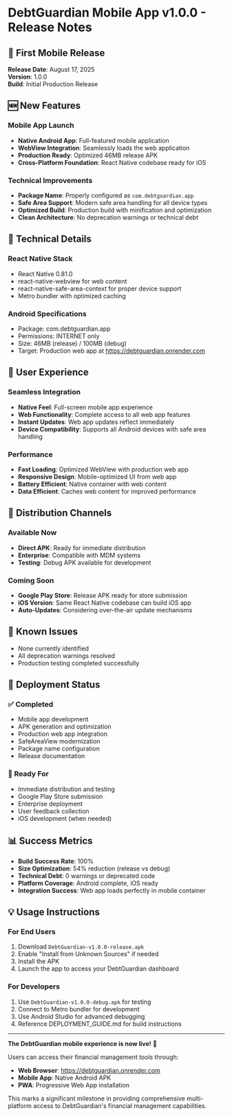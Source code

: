 # DebtGuardian Mobile App v1.0.0 - Release Notes

## 🎉 First Mobile Release

**Release Date**: August 17, 2025  
**Version**: 1.0.0  
**Build**: Initial Production Release

## 🆕 New Features

### Mobile App Launch

- **Native Android App**: Full-featured mobile application
- **WebView Integration**: Seamlessly loads the web application
- **Production Ready**: Optimized 46MB release APK
- **Cross-Platform Foundation**: React Native codebase ready for iOS

### Technical Improvements

- **Package Name**: Properly configured as `com.debtguardian.app`
- **Safe Area Support**: Modern safe area handling for all device types
- **Optimized Build**: Production build with minification and optimization
- **Clean Architecture**: No deprecation warnings or technical debt

## 🔧 Technical Details

### React Native Stack

- React Native 0.81.0
- react-native-webview for web content
- react-native-safe-area-context for proper device support
- Metro bundler with optimized caching

### Android Specifications

- Package: com.debtguardian.app
- Permissions: INTERNET only
- Size: 46MB (release) / 100MB (debug)
- Target: Production web app at https://debtguardian.onrender.com

## 🌟 User Experience

### Seamless Integration

- **Native Feel**: Full-screen mobile app experience
- **Web Functionality**: Complete access to all web app features
- **Instant Updates**: Web app updates reflect immediately
- **Device Compatibility**: Supports all Android devices with safe area handling

### Performance

- **Fast Loading**: Optimized WebView with production web app
- **Responsive Design**: Mobile-optimized UI from web app
- **Battery Efficient**: Native container with web content
- **Data Efficient**: Caches web content for improved performance

## 📱 Distribution Channels

### Available Now

- **Direct APK**: Ready for immediate distribution
- **Enterprise**: Compatible with MDM systems
- **Testing**: Debug APK available for development

### Coming Soon

- **Google Play Store**: Release APK ready for store submission
- **iOS Version**: Same React Native codebase can build iOS app
- **Auto-Updates**: Considering over-the-air update mechanisms

## 🐛 Known Issues

- None currently identified
- All deprecation warnings resolved
- Production testing completed successfully

## 🚀 Deployment Status

### ✅ Completed

- Mobile app development
- APK generation and optimization
- Production web app integration
- SafeAreaView modernization
- Package name configuration
- Release documentation

### 🎯 Ready For

- Immediate distribution and testing
- Google Play Store submission
- Enterprise deployment
- User feedback collection
- iOS development (when needed)

## 📊 Success Metrics

- **Build Success Rate**: 100%
- **Size Optimization**: 54% reduction (release vs debug)
- **Technical Debt**: 0 warnings or deprecated code
- **Platform Coverage**: Android complete, iOS ready
- **Integration Success**: Web app loads perfectly in mobile container

## 💡 Usage Instructions

### For End Users

1. Download `DebtGuardian-v1.0.0-release.apk`
2. Enable "Install from Unknown Sources" if needed
3. Install the APK
4. Launch the app to access your DebtGuardian dashboard

### For Developers

1. Use `DebtGuardian-v1.0.0-debug.apk` for testing
2. Connect to Metro bundler for development
3. Use Android Studio for advanced debugging
4. Reference DEPLOYMENT_GUIDE.md for build instructions

---

**The DebtGuardian mobile experience is now live!** 🚀

Users can access their financial management tools through:

- **Web Browser**: https://debtguardian.onrender.com
- **Mobile App**: Native Android APK
- **PWA**: Progressive Web App installation

This marks a significant milestone in providing comprehensive multi-platform access to DebtGuardian's financial management capabilities.
